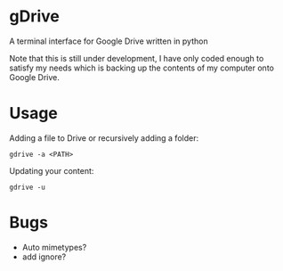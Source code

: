 gDrive
===
A terminal interface for Google Drive written in python

Note that this is still under development, I have only coded enough to satisfy
my needs which is backing up the contents of my computer onto Google Drive.

Usage
===

Adding a file to Drive or recursively adding a folder:

	gdrive -a <PATH>

Updating your content:

	gdrive -u

Bugs
===
- Auto mimetypes?
- add ignore?
